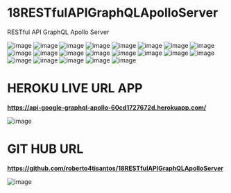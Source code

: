 # 18RESTfulAPIGraphQLApolloServer
RESTful API GraphQL Apollo Server

![image](https://github.com/user-attachments/assets/f722cb5b-d640-4cc9-9491-0174c6a2caa1)
![image](https://github.com/user-attachments/assets/62aaa02d-2047-45ee-9010-48ddc0f12545)
![image](https://github.com/user-attachments/assets/c4d76619-dd09-42ab-85fc-febc1c1e2d27)
![image](https://github.com/user-attachments/assets/4f7a71dc-e556-4283-9018-26d9d4acba5a)
![image](https://github.com/user-attachments/assets/38c6c88f-ac05-496b-9341-c3e8046a972b)
![image](https://github.com/user-attachments/assets/81285f2a-6016-4717-a6ab-bcc7ff7ea6ba)
![image](https://github.com/user-attachments/assets/00976b95-1576-4ed9-9b8e-bbeb6e8846f6)
![image](https://github.com/user-attachments/assets/aea13798-328e-48db-833c-dcee4fd8f32a)
![image](https://github.com/user-attachments/assets/34e6290b-5153-4580-b54d-5a2fb1db9ad0)
![image](https://github.com/user-attachments/assets/63f636a5-503f-47d2-838c-0cd61ea9afa2)
![image](https://github.com/user-attachments/assets/539c3596-9b70-4315-97db-284fbff88298)
![image](https://github.com/user-attachments/assets/7009b8b1-d2c3-44a8-9307-f9d3c6756f0f)
![image](https://github.com/user-attachments/assets/27e61160-364c-4a5d-b34d-edb0fc2c3bc1)
![image](https://github.com/user-attachments/assets/1df543ca-75cf-4094-ae64-f4f729de1848)
![image](https://github.com/user-attachments/assets/5dd4a8db-0854-40d4-8646-6f4369d4dce6)
![image](https://github.com/user-attachments/assets/c60981c1-80db-440e-a7bc-cb24e2ac540b)
![image](https://github.com/user-attachments/assets/9957bd8c-6e68-49f5-ae5c-04c9d92a275f)
![image](https://github.com/user-attachments/assets/44a46df5-4bc9-4c65-b72a-d4acdee75b4e)
![image](https://github.com/user-attachments/assets/7263b593-8a37-4a53-9dfc-8ba92d0bb839)
![image](https://github.com/user-attachments/assets/62ce027b-2821-4c35-b6bc-122b171b4bb9)
![image](https://github.com/user-attachments/assets/6dd107d0-cea1-4110-a28f-46e98841c4d0)

# HEROKU LIVE URL APP 
**https://api-google-graphql-apollo-60cd1727672d.herokuapp.com/**

![image](https://github.com/user-attachments/assets/c258c563-369a-4251-8b3f-1496f08f0368)

# GIT HUB URL
**https://github.com/roberto4tisantos/18RESTfulAPIGraphQLApolloServer**

![image](https://github.com/user-attachments/assets/8a859f1e-45e3-465a-bc7c-82c8a18b7720)
































